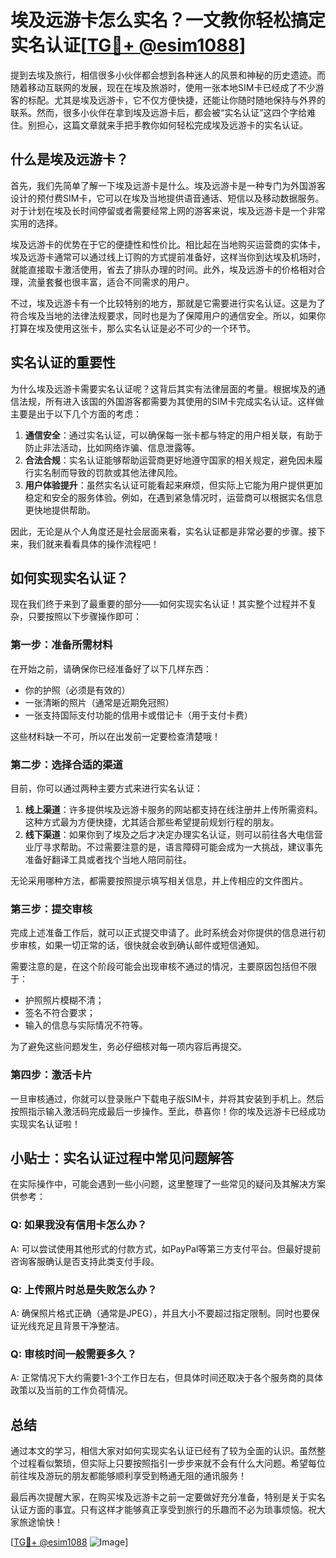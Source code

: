 # 埃及远游卡怎么实名？一文教你轻松搞定实名认证[[TG💪+ @esim1088](https://t.me/s/esim1088)]

提到去埃及旅行，相信很多小伙伴都会想到各种迷人的风景和神秘的历史遗迹。而随着移动互联网的发展，现在在埃及旅游时，使用一张本地SIM卡已经成了不少游客的标配。尤其是埃及远游卡，它不仅方便快捷，还能让你随时随地保持与外界的联系。然而，很多小伙伴在拿到埃及远游卡后，都会被“实名认证”这四个字给难住。别担心，这篇文章就来手把手教你如何轻松完成埃及远游卡的实名认证。

## 什么是埃及远游卡？

首先，我们先简单了解一下埃及远游卡是什么。埃及远游卡是一种专门为外国游客设计的预付费SIM卡，它可以在埃及当地提供语音通话、短信以及移动数据服务。对于计划在埃及长时间停留或者需要经常上网的游客来说，埃及远游卡是一个非常实用的选择。

埃及远游卡的优势在于它的便捷性和性价比。相比起在当地购买运营商的实体卡，埃及远游卡通常可以通过线上订购的方式提前准备好，这样当你到达埃及机场时，就能直接取卡激活使用，省去了排队办理的时间。此外，埃及远游卡的价格相对合理，流量套餐也很丰富，适合不同需求的用户。

不过，埃及远游卡有一个比较特别的地方，那就是它需要进行实名认证。这是为了符合埃及当地的法律法规要求，同时也是为了保障用户的通信安全。所以，如果你打算在埃及使用这张卡，那么实名认证是必不可少的一个环节。

## 实名认证的重要性

为什么埃及远游卡需要实名认证呢？这背后其实有法律层面的考量。根据埃及的通信法规，所有进入该国的外国游客都需要为其使用的SIM卡完成实名认证。这样做主要是出于以下几个方面的考虑：

1. **通信安全**：通过实名认证，可以确保每一张卡都与特定的用户相关联，有助于防止非法活动，比如网络诈骗、信息泄露等。
2. **合法合规**：实名认证能够帮助运营商更好地遵守国家的相关规定，避免因未履行实名制而导致的罚款或其他法律风险。
3. **用户体验提升**：虽然实名认证可能看起来麻烦，但实际上它能为用户提供更加稳定和安全的服务体验。例如，在遇到紧急情况时，运营商可以根据实名信息更快地提供帮助。

因此，无论是从个人角度还是社会层面来看，实名认证都是非常必要的步骤。接下来，我们就来看看具体的操作流程吧！

## 如何实现实名认证？

现在我们终于来到了最重要的部分——如何实现实名认证！其实整个过程并不复杂，只要按照以下步骤操作即可：

### 第一步：准备所需材料

在开始之前，请确保你已经准备好了以下几样东西：
- 你的护照（必须是有效的）
- 一张清晰的照片（通常是近期免冠照）
- 一张支持国际支付功能的信用卡或借记卡（用于支付卡费）

这些材料缺一不可，所以在出发前一定要检查清楚哦！

### 第二步：选择合适的渠道

目前，你可以通过两种主要方式来进行实名认证：
1. **线上渠道**：许多提供埃及远游卡服务的网站都支持在线注册并上传所需资料。这种方式最为方便快捷，尤其适合那些希望提前规划行程的朋友。
2. **线下渠道**：如果你到了埃及之后才决定办理实名认证，则可以前往各大电信营业厅寻求帮助。不过需要注意的是，语言障碍可能会成为一大挑战，建议事先准备好翻译工具或者找个当地人陪同前往。

无论采用哪种方法，都需要按照提示填写相关信息，并上传相应的文件图片。

### 第三步：提交审核

完成上述准备工作后，就可以正式提交申请了。此时系统会对你提供的信息进行初步审核，如果一切正常的话，很快就会收到确认邮件或短信通知。

需要注意的是，在这个阶段可能会出现审核不通过的情况，主要原因包括但不限于：
- 护照照片模糊不清；
- 签名不符合要求；
- 输入的信息与实际情况不符等。

为了避免这些问题发生，务必仔细核对每一项内容后再提交。

### 第四步：激活卡片

一旦审核通过，你就可以登录账户下载电子版SIM卡，并将其安装到手机上。然后按照指示输入激活码完成最后一步操作。至此，恭喜你！你的埃及远游卡已经成功实现实名认证啦！

## 小贴士：实名认证过程中常见问题解答

在实际操作中，可能会遇到一些小问题，这里整理了一些常见的疑问及其解决方案供参考：

### Q: 如果我没有信用卡怎么办？
A: 可以尝试使用其他形式的付款方式，如PayPal等第三方支付平台。但最好提前咨询客服确认是否支持此类支付手段。

### Q: 上传照片时总是失败怎么办？
A: 确保照片格式正确（通常是JPEG），并且大小不要超过指定限制。同时也要保证光线充足且背景干净整洁。

### Q: 审核时间一般需要多久？
A: 正常情况下大约需要1-3个工作日左右，但具体时间还取决于各个服务商的具体政策以及当前的工作负荷情况。

## 总结

通过本文的学习，相信大家对如何实现实名认证已经有了较为全面的认识。虽然整个过程看似繁琐，但实际上只要按照指引一步步来就不会有什么大问题。希望每位前往埃及游玩的朋友都能够顺利享受到畅通无阻的通讯服务！

最后再次提醒大家，在购买埃及远游卡之前一定要做好充分准备，特别是关于实名认证方面的事宜。只有这样才能够真正享受到旅行的乐趣而不必为琐事烦恼。祝大家旅途愉快！

[[TG💪+ @esim1088](https://t.me/s/esim1088) ![Image](https://i.postimg.cc/4NQfJmqS/Snipaste-2025-05-13-00-14-12.png)]